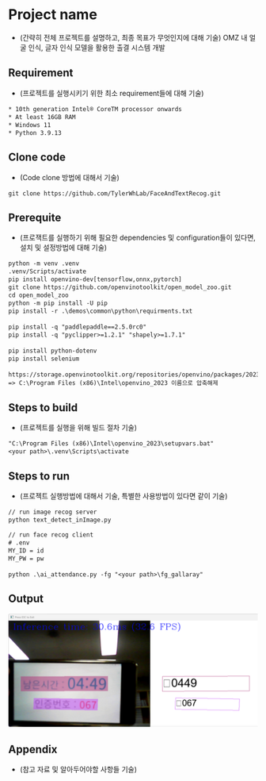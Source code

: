 # Project name

* (간략히 전체 프로젝트를 설명하고, 최종 목표가 무엇인지에 대해 기술)
OMZ 내 얼굴 인식, 글자 인식 모델을 활용한 출결 시스템 개발


## Requirement

* (프로젝트를 실행시키기 위한 최소 requirement들에 대해 기술)

```
* 10th generation Intel® CoreTM processor onwards
* At least 16GB RAM
* Windows 11
* Python 3.9.13
```



## Clone code

* (Code clone 방법에 대해서 기술)

```
git clone https://github.com/TylerWhLab/FaceAndTextRecog.git
```

## Prerequite

* (프로잭트를 실행하기 위해 필요한 dependencies 및 configuration들이 있다면, 설치 및 설정방법에 대해 기술)
```
python -m venv .venv
.venv/Scripts/activate
pip install openvino-dev[tensorflow,onnx,pytorch]
git clone https://github.com/openvinotoolkit/open_model_zoo.git
cd open_model_zoo
python -m pip install -U pip
pip install -r .\demos\common\python\requirments.txt

pip install -q "paddlepaddle==2.5.0rc0"
pip install -q "pyclipper>=1.2.1" "shapely>=1.7.1"

pip install python-dotenv
pip install selenium

https://storage.openvinotoolkit.org/repositories/openvino/packages/2023.0.1/windows/w_openvino_toolkit_windows_2023.0.1.11005.fa1c41994f3_x86_64.zip
=> C:\Program Files (x86)\Intel\openvino_2023 이름으로 압축해제
```

## Steps to build

* (프로젝트를 실행을 위해 빌드 절차 기술)
```
"C:\Program Files (x86)\Intel\openvino_2023\setupvars.bat"
<your path>\.venv\Scripts\activate
```

## Steps to run

* (프로젝트 실행방법에 대해서 기술, 특별한 사용방법이 있다면 같이 기술)

```
// run image recog server
python text_detect_inImage.py
```

```
// run face recog client
# .env
MY_ID = id
MY_PW = pw

python .\ai_attendance.py -fg "<your path>\fg_gallaray"
```

## Output

![./text.png](./text.png)

## Appendix

* (참고 자료 및 알아두어야할 사항들 기술)

